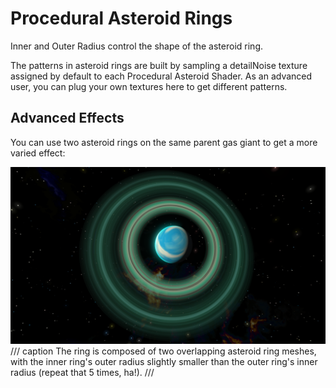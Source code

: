 # Procedural Asteroid Rings

Inner and Outer Radius control the shape of the asteroid ring.

The patterns in asteroid rings are built by sampling a detailNoise texture assigned by default to each Procedural Asteroid Shader. As an advanced user, you can plug your own textures here to get different patterns.

## Advanced Effects

You can use two asteroid rings on the same parent gas giant to get a more varied effect:

![Gas Giant with Two Rings](./assets/images/procedural-celestial-bodies/double-ring.png)
/// caption
The ring is composed of two overlapping asteroid ring meshes, with the inner ring's outer radius slightly smaller than the outer ring's inner radius (repeat that 5 times, ha!).
///